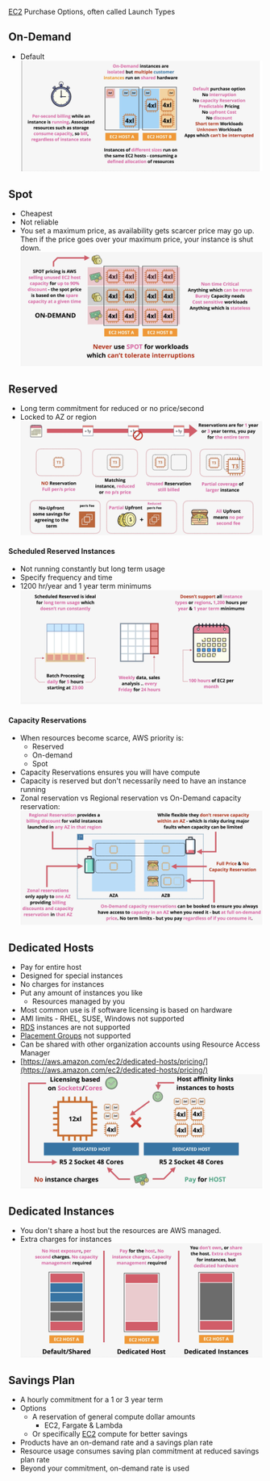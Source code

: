 [EC2](EC2.md) Purchase Options, often called Launch Types

## On-Demand
- Default
![Pasted image 20250304204850.png](_atts/Pasted%20image%2020250304204850.png)

## Spot
- Cheapest
- Not reliable
- You set a maximum price, as availability gets scarcer price may go up. Then if the price goes over your maximum price, your instance is shut down.
![Pasted image 20250304205541.png](_atts/Pasted%20image%2020250304205541.png)

## Reserved
- Long term commitment for reduced or no price/second
- Locked to AZ or region
![Pasted image 20250304210156.png](_atts/Pasted%20image%2020250304210156.png)
#### Scheduled Reserved Instances
- Not running constantly but long term usage
- Specify frequency and time
- 1200 hr/year and 1 year term minimums
![Pasted image 20250305190022.png](_atts/Pasted%20image%2020250305190022.png)

#### Capacity Reservations
- When resources become scarce, AWS priority is:
	- Reserved
	- On-demand
	- Spot
- Capacity Reservations ensures you will have compute
- Capacity is reserved but don't necessarily need to have an instance running
- Zonal reservation vs Regional reservation vs On-Demand capacity reservation:
![Pasted image 20250305190857.png](_atts/Pasted%20image%2020250305190857.png)


## Dedicated Hosts
- Pay for entire host
- Designed for special instances
- No charges for instances
- Put any amount of instances you like
	- Resources managed by you
- Most common use is if software licensing is based on hardware
- AMI limits - RHEL, SUSE, Windows not supported
- [RDS](../RDS/RDS.md) instances are not supported
- [Placement Groups](Placement%20Groups.md) not supported
- Can be shared with other organization accounts using Resource Access Manager
- [https://aws.amazon.com/ec2/dedicated-hosts/pricing/](https://aws.amazon.com/ec2/dedicated-hosts/pricing/)
![Pasted image 20250304210700.png](_atts/Pasted%20image%2020250304210700.png)

## Dedicated Instances
- You don't share a host but the resources are AWS managed.
- Extra charges for instances
![Pasted image 20250304211228.png](_atts/Pasted%20image%2020250304211228.png)

## Savings Plan
- A hourly commitment for a 1 or 3 year term
- Options
	- A reservation of general compute dollar amounts
		- EC2, Fargate & Lambda
	- Or specifically [EC2](EC2.md) compute for better savings
- Products have an on-demand rate and a savings plan rate
- Resource usage consumes saving plan commitment at reduced savings plan rate
- Beyond your commitment, on-demand rate is used